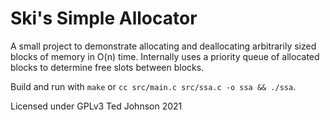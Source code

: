 # Ski's Simple Allocator

A small project to demonstrate allocating and deallocating arbitrarily sized blocks
of memory in O(n) time. Internally uses a priority queue of allocated blocks to
determine free slots between blocks.

Build and run with `make` or `cc src/main.c src/ssa.c -o ssa && ./ssa`.

Licensed under GPLv3
Ted Johnson 2021
